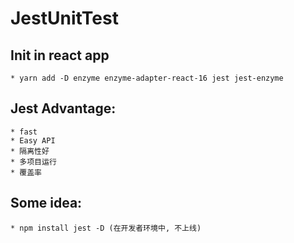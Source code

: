 # JestUnitTest

## Init in react app
    * yarn add -D enzyme enzyme-adapter-react-16 jest jest-enzyme

## Jest Advantage:  
    * fast
    * Easy API
    * 隔离性好
    * 多项目运行
    * 覆盖率

## Some idea:
    * npm install jest -D (在开发者环境中, 不上线)